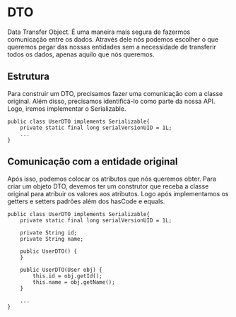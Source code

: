 # DTO

Data Transfer Object. É uma maneira mais segura de fazermos comunicação entre os dados. Através dele nós podemos escolher o que queremos pegar das nossas entidades sem a necessidade de transferir todos os dados, apenas aquilo que nós queremos.

## Estrutura

Para construir um DTO, precisamos fazer uma comunicação com a classe original. Além disso, precisamos identificá-lo como parte da nossa API. Logo, iremos implementar o Serializable.

```
public class UserDTO implements Serializable{	
	private static final long serialVersionUID = 1L;
    ...
}
```

## Comunicação com a entidade original

Após isso, podemos colocar os atributos que nós queremos obter. Para criar um objeto DTO, devemos ter um construtor que receba a classe original para atribuir os valores aos atributos. Logo após implementamos os getters e setters padrões além dos hasCode e equals.

```
public class UserDTO implements Serializable{	
	private static final long serialVersionUID = 1L;

    private String id;
	private String name;
	
	public UserDTO() {
	}

	public UserDTO(User obj) {
		this.id = obj.getId();
		this.name = obj.getName();
	}
    
    ...
}
```